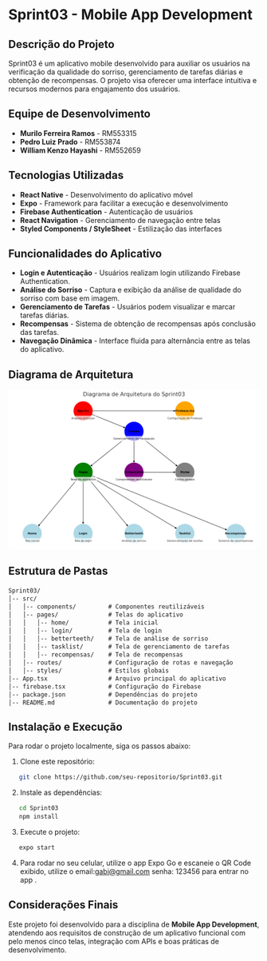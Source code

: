 # Sprint03 - Mobile App Development

## **Descrição do Projeto**
Sprint03 é um aplicativo mobile desenvolvido para auxiliar os usuários na verificação da qualidade do sorriso, gerenciamento de tarefas diárias e obtenção de recompensas. O projeto visa oferecer uma interface intuitiva e recursos modernos para engajamento dos usuários.

## **Equipe de Desenvolvimento**
- **Murilo Ferreira Ramos** - RM553315  
- **Pedro Luiz Prado** - RM553874  
- **William Kenzo Hayashi** - RM552659  

## **Tecnologias Utilizadas**
- **React Native** - Desenvolvimento do aplicativo móvel  
- **Expo** - Framework para facilitar a execução e desenvolvimento  
- **Firebase Authentication** - Autenticação de usuários  
- **React Navigation** - Gerenciamento de navegação entre telas  
- **Styled Components / StyleSheet** - Estilização das interfaces  

## **Funcionalidades do Aplicativo**
- **Login e Autenticação** - Usuários realizam login utilizando Firebase Authentication.
- **Análise do Sorriso** - Captura e exibição da análise de qualidade do sorriso com base em imagem.
- **Gerenciamento de Tarefas** - Usuários podem visualizar e marcar tarefas diárias.
- **Recompensas** - Sistema de obtenção de recompensas após conclusão das tarefas.
- **Navegação Dinâmica** - Interface fluida para alternância entre as telas do aplicativo.

## **Diagrama de Arquitetura**
![Diagrama de Arquitetura](Diagrama.png)

## **Estrutura de Pastas**
```
Sprint03/
│-- src/
│   │-- components/         # Componentes reutilizáveis
│   │-- pages/              # Telas do aplicativo
│   │   │-- home/           # Tela inicial
│   │   │-- login/          # Tela de login
│   │   │-- betterteeth/    # Tela de análise de sorriso
│   │   │-- tasklist/       # Tela de gerenciamento de tarefas
│   │   │-- recompensas/    # Tela de recompensas
│   │-- routes/             # Configuração de rotas e navegação
│   │-- styles/             # Estilos globais
│-- App.tsx                 # Arquivo principal do aplicativo
│-- firebase.tsx            # Configuração do Firebase
│-- package.json            # Dependências do projeto
│-- README.md               # Documentação do projeto
```

## **Instalação e Execução**
Para rodar o projeto localmente, siga os passos abaixo:

1. Clone este repositório:
```bash
   git clone https://github.com/seu-repositorio/Sprint03.git
```
2. Instale as dependências:
```bash
   cd Sprint03
   npm install
```
3. Execute o projeto:
```bash
   expo start
```
4. Para rodar no seu celular, utilize o app Expo Go e escaneie o QR Code exibido, utilize o 
email:gabi@gmail.com
senha: 123456 para entrar no app .



## **Considerações Finais**
Este projeto foi desenvolvido para a disciplina de **Mobile App Development**, atendendo aos requisitos de construção de um aplicativo funcional com pelo menos cinco telas, integração com APIs e boas práticas de desenvolvimento.
